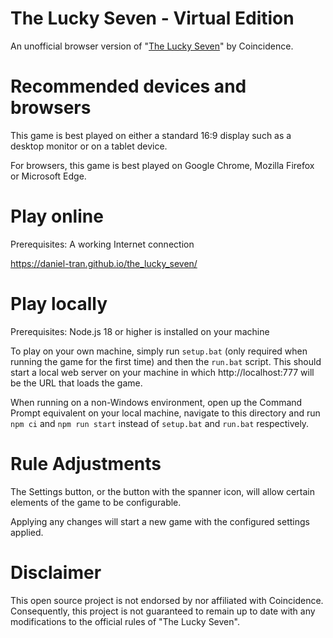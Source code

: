 # The Lucky Seven - Virtual Edition
An unofficial browser version of "[The Lucky Seven](https://coincidence.games/the-lucky-seven/)" by Coincidence.

# Recommended devices and browsers
This game is best played on either a standard 16:9 display such as a desktop monitor or on a tablet device.

For browsers, this game is best played on Google Chrome, Mozilla Firefox or Microsoft Edge.

# Play online
Prerequisites: A working Internet connection

https://daniel-tran.github.io/the_lucky_seven/

# Play locally
Prerequisites: Node.js 18 or higher is installed on your machine

To play on your own machine, simply run `setup.bat` (only required when running the game for the first time) and then the `run.bat` script. This should start a local web server on your machine in which http://localhost:777 will be the URL that loads the game.

When running on a non-Windows environment, open up the Command Prompt equivalent on your local machine, navigate to this directory and run `npm ci` and `npm run start` instead of `setup.bat` and `run.bat` respectively.

# Rule Adjustments
The Settings button, or the button with the spanner icon, will allow certain elements of the game to be configurable.

Applying any changes will start a new game with the configured settings applied.

# Disclaimer
This open source project is not endorsed by nor affiliated with Coincidence. Consequently, this project is not guaranteed to remain up to date with any modifications to the official rules of "The Lucky Seven".
